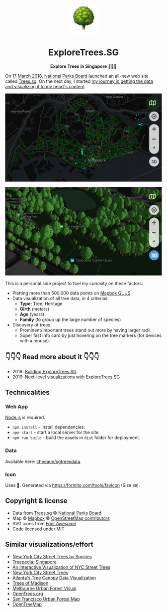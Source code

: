 <div align="center">
  <img src="icons/icon-192.png" width="96" alt="">

  # ExploreTrees.SG

**Explore Trees in Singapore** 🌳🌲🌴
</div>

On [17 March 2018](https://twitter.com/nparksbuzz/status/974857306734120960), [National Parks Board](https://www.nparks.gov.sg/) launched an all-new web site called [Trees.sg](http://trees.sg). On the next day, I started [my journey in getting the data](https://twitter.com/cheeaun/status/975272277926330369) [and visualizing it to my heart's content](https://twitter.com/cheeaun/status/976657582105362432).

![Screenshot of ExploreTrees.SG](screenshots/trees-screenshot.gif)

![Screenshots of 3D trees](screenshots/trees-3d-screenshot.jpg)

This is a personal side project to fuel my curiosity on these factors:

- Plotting more than 500,000 data points on [Mapbox GL JS](https://www.mapbox.com/mapbox-gl-js/).
- Data visualization of all tree data, in 4 criterias:
  - **Type**; Tree, Heritage
  - **Girth** (meters)
  - **Age** (years)
  - **Family** (to group up the large number of species)
- Discovery of trees.
  - Prominent/important trees stand out more by having larger radii.
  - Super fast info card by just hovering on the tree markers (for devices with a mouse).

## 👇👇👇 Read more about it 👇👇👇

- 2018: [Building ExploreTrees.SG](https://cheeaun.com/blog/2018/04/building-exploretrees-sg/)
- 2019: [Next-level visualizations with ExploreTrees.SG](https://cheeaun.com/blog/2019/07/next-level-visualizations-exploretrees-sg/)

## Technicalities

### Web App

[Node.js](https://nodejs.org/) is required.

- `npm install` - install dependencies.
- `npm start` - start a local server for the site.
- `npm run build` - build the assets in `dist` folder for deployment.

### Data

Available here: [cheeaun/sgtreesdata](https://github.com/cheeaun/sgtreesdata).

### Icon

Uses 🌳. Generated via <https://formito.com/tools/favicon> (Size `80`).

## Copyright & license

- Data from [Trees.sg](http://trees.sg) © [National Parks Board](http://www.nparks.gov.sg/)
- Map © [Mapbox](https://www.mapbox.com/about/maps/) © [OpenStreetMap contributors](https://www.openstreetmap.org/copyright)
- SVG icons from [Font Awesome](https://fontawesome.com/license)
- Code licensed under [MIT](https://cheeaun.mit-license.org/)

## Similar visualizations/effort

- [New York City Street Trees by Species](http://jillhubley.com/blog/nyctrees)
- [Treepedia: Singapore](http://senseable.mit.edu/treepedia/cities/singapore)
- [An Interactive Visualization of NYC Street Trees](https://www.cloudred.com/labprojects/nyctrees/)
- [New York City Street Trees](https://belindakanpetch.shinyapps.io/StreetTrees/)
- [Atlanta's Tree Canopy Data Visualization](http://www.beckyscheel.com/atl-tree-dataviz/)
- [Trees of Madison](http://acouch.github.io/madison-trees/)
- [Melbourne Urban Forest Visual](http://melbourneurbanforestvisual.com.au/)
- [OpenTrees.org](http://www.opentrees.org/)
- [San Francisco Urban Forest Map](https://urbanforestmap.org/)
- [OpenTreeMap](https://www.opentreemap.org/)

